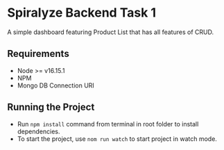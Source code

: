Spiralyze Backend Task 1
===========================

A simple dashboard featuring Product List that has all features of CRUD.

Requirements
------------

- Node >= v16.15.1
- NPM
- Mongo DB Connection URI

Running the Project
-------------------

- Run ```npm install``` command from terminal in root folder to install dependencies.
- To start the project, use ```nom run watch``` to start project in watch mode.